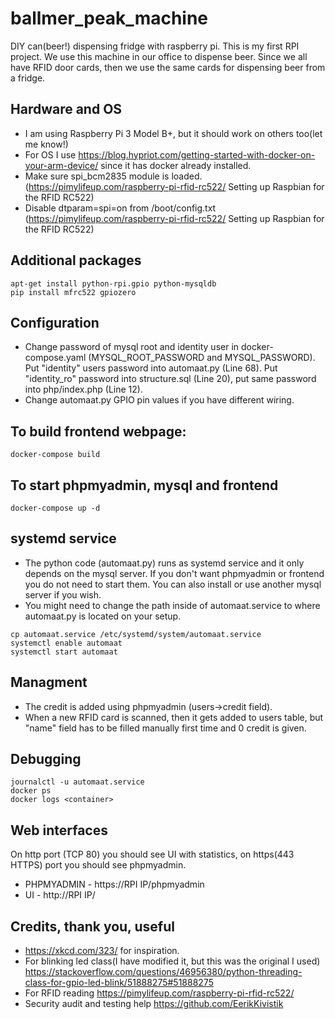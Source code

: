 # ballmer_peak_machine
DIY can(beer!) dispensing fridge with raspberry pi. This is my first RPI project. We use this machine in our office to dispense beer. Since we all have RFID door cards, then we use the same cards for dispensing beer from a fridge.

## Hardware and OS
 * I am using Raspberry Pi 3 Model B+, but it should work on others too(let me know!)
 * For OS I use https://blog.hypriot.com/getting-started-with-docker-on-your-arm-device/ since it has docker already installed.
 * Make sure spi_bcm2835 module is loaded. (https://pimylifeup.com/raspberry-pi-rfid-rc522/ Setting up Raspbian for the RFID RC522)
 * Disable dtparam=spi=on from /boot/config.txt (https://pimylifeup.com/raspberry-pi-rfid-rc522/ Setting up Raspbian for the RFID RC522)

## Additional packages
```
apt-get install python-rpi.gpio python-mysqldb
pip install mfrc522 gpiozero
```

## Configuration
 * Change password of mysql root and identity user in docker-compose.yaml (MYSQL_ROOT_PASSWORD and MYSQL_PASSWORD). Put "identity" users password into automaat.py (Line 68). Put "identity_ro" password into structure.sql (Line 20), put same password into php/index.php (Line 12).
 * Change automaat.py GPIO pin values if you have different wiring.

## To build frontend webpage:
```
docker-compose build
```

## To start phpmyadmin, mysql and frontend
```
docker-compose up -d
```

## systemd service
 * The python code (automaat.py) runs as systemd service and it only depends on the mysql server. If you don't want phpmyadmin or frontend you do not need to start them. You can also install or use another mysql server if you wish.
 * You might need to change the path inside of automaat.service to where automaat.py is located on your setup.
```
cp automaat.service /etc/systemd/system/automaat.service
systemctl enable automaat
systemctl start automaat
```
## Managment
* The credit is added using phpmyadmin (users->credit field). 
* When a new RFID card is scanned, then it gets added to users table, but "name" field has to be filled manually first time and 0 credit is given.

## Debugging
```
journalctl -u automaat.service
docker ps
docker logs <container>
```

## Web interfaces
On http port (TCP 80) you should see UI with statistics, on https(443 HTTPS) port you should see phpmyadmin.
* PHPMYADMIN - https://RPI IP/phpmyadmin
* UI - http://RPI IP/

## Credits, thank you, useful
* https://xkcd.com/323/ for inspiration.
* For blinking led class(I have modified it, but this was the original I used) https://stackoverflow.com/questions/46956380/python-threading-class-for-gpio-led-blink/51888275#51888275
* For RFID reading https://pimylifeup.com/raspberry-pi-rfid-rc522/
* Security audit and testing help https://github.com/EerikKivistik
